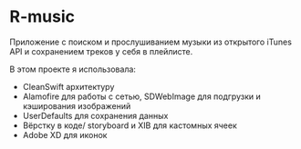 # R-music

Приложение с поиском и прослушиванием музыки из открытого iTunes API и сохранением треков у себя в плейлисте.

В этом проекте я использовала: 
* CleanSwift архитектуру
* Alamofire для работы с сетью, SDWebImage для подгрузки и кэширования изображений
* UserDefaults для сохранения данных
* Вёрстку в коде/ storyboard и XIB для кастомных ячеек
* Adobe XD для иконок 

